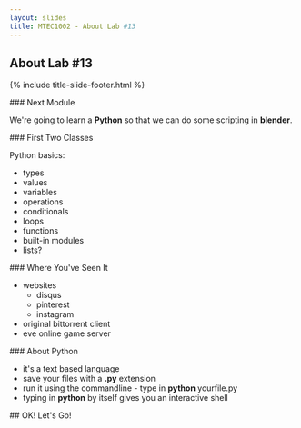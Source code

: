 ```yaml
---
layout: slides
title: MTEC1002 - About Lab #13
---
```


<section markdown="block" class="title-slide">

# About Lab #13

{% include title-slide-footer.html %}
</section>

<section markdown="block">
### Next Module

We're going to learn a __Python__ so that we can do some scripting in __blender__.
</section>

<section markdown="block">
### First Two Classes

Python basics:

* types
* values
* variables
* operations
* conditionals
* loops 
* functions
* built-in modules
* lists?

</section>

<section markdown="block">
### Where You've Seen It

* websites
	* disqus
	* pinterest
	* instagram
* original bittorrent client
* eve online game server
</section>

<section markdown="block">
### About Python

* it's a text based language
* save your files with a __.py__ extension
* run it using the commandline - type in __python__ yourfile.py 
* typing in __python__ by itself gives you an interactive shell

</section>

<section markdown="block">
## OK! Let's Go!

</section>
